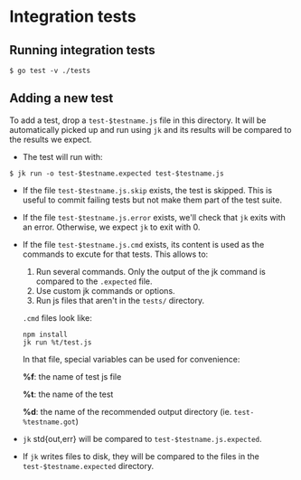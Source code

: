 # Integration tests

## Running integration tests

```console
$ go test -v ./tests
```

## Adding a new test

To add a test, drop a `test-$testname.js` file in this directory. It will be
automatically picked up and run using `jk` and its results will be compared
to the results we expect.

- The test will run with:

```console
$ jk run -o test-$testname.expected test-$testname.js
```

- If the file `test-$testname.js.skip` exists, the test is skipped. This is
  useful to commit failing tests but not make them part of the test suite.

- If the file `test-$testname.js.error` exists, we'll check that `jk` exits
  with an error. Otherwise, we expect `jk` to exit with 0.

- If the file `test-$testname.js.cmd` exists, its content is used as the
  commands to excute for that tests. This allows to:

    1. Run several commands. Only the output of the jk command is compared to
       the `.expected` file.
    2. Use custom jk commands or options.
    3. Run js files that aren't in the `tests/` directory.

  `.cmd` files look like:

  ```text
  npm install
  jk run %t/test.js
  ```

  In that file, special variables can be used for convenience:

  **%f**: the name of test js file

  **%t**: the name of the test

  **%d**: the name of the recommended output directory (ie. `test-%testname.got`)


- `jk` std{out,err} will be compared to `test-$testname.js.expected`.

- If `jk` writes files to disk, they will be compared to the files in the
  `test-$testname.expected` directory.
